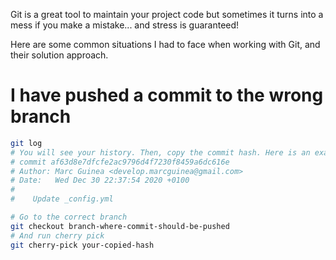 Git is a great tool to maintain your project code but sometimes it turns into a mess if you make a mistake... and stress is guaranteed!

Here are some common situations I had to face when working with Git, and their solution approach.

# I have pushed a commit to the wrong branch

```bash
git log
# You will see your history. Then, copy the commit hash. Here is an example:
# commit af63d8e7dfcfe2ac9796d4f7230f8459a6dc616e
# Author: Marc Guinea <develop.marcguinea@gmail.com>
# Date:   Wed Dec 30 22:37:54 2020 +0100
# 
#    Update _config.yml

# Go to the correct branch
git checkout branch-where-commit-should-be-pushed
# And run cherry pick
git cherry-pick your-copied-hash
```